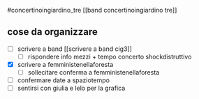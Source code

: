 #concertinoingiardino_tre
[[band concertinoingiardino tre]]
## cose da organizzare
- [ ] scrivere a band
    [[scrivere a band cig3]]
    - [ ] rispondere info mezzi + tempo concerto shockdistruttivo
- [x] scrivere a femministenellaforesta
    - [ ] sollecitare conferma a femministenellaforesta
- [ ] confermare date a spaziotempo
- [ ] sentirsi con giulia e lelo per la grafica
